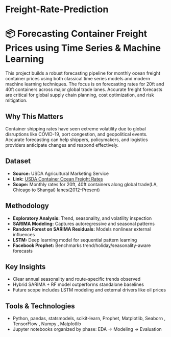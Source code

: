 # Freight-Rate-Prediction
# 📦 Forecasting Container Freight Prices using Time Series & Machine Learning

This project builds a robust forecasting pipeline for monthly ocean freight container prices using both classical time series models and modern machine learning techniques. The focus is on forecasting rates for 20ft and 40ft containers across major global trade lanes. Accurate freight forecasts are critical for global supply chain planning, cost optimization, and risk mitigation.
## Why This Matters

Container shipping rates have seen extreme volatility due to global disruptions like COVID-19, port congestion, and geopolitical events. Accurate forecasting can help shippers, policymakers, and logistics providers anticipate changes and respond effectively.

## Dataset

- **Source:** USDA Agricultural Marketing Service  
- **Link:** [USDA Container Ocean Freight Rates](https://agtransport.usda.gov/Container/Container-Ocean-Freight-Rates/dtp5-fwp8/about_data)  
- **Scope:** Monthly rates for 20ft, 40ft containers along global trade(LA, Chicago to Shangai) lanes(2012–Present)

## Methodology

- **Exploratory Analysis:** Trend, seasonality, and volatility inspection
- **SARIMA Modeling:** Captures autoregressive and seasonal patterns
- **Random Forest on SARIMA Residuals:** Models nonlinear external influences
- **LSTM:** Deep learning model for sequential pattern learning
- **Facebook Prophet:** Benchmarks trend/holiday/seasonality-aware forecasts

## Key Insights

- Clear annual seasonality and route-specific trends observed
- Hybrid SARIMA + RF model outperforms standalone baselines
- Future scope includes LSTM modeling and external drivers like oil prices

## Tools & Technologies

- Python, pandas, statsmodels, scikit-learn, Prophet, Matplotlib, Seaborn , TensorFlow , Numpy , Matplotlib
- Jupyter notebooks organized by phase: EDA → Modeling → Evaluation

